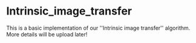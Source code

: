 # Intrinsic_image_transfer

This is a basic implementation of our ''Intrinsic image transfer'' algorithm. 
More details will be upload later!
